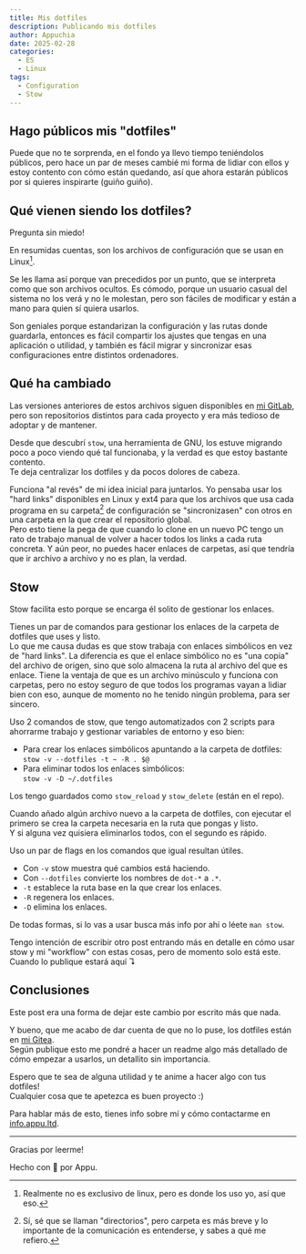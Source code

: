 ```yaml
---
title: Mis dotfiles
description: Publicando mis dotfiles
author: Appuchia
date: 2025-02-28
categories:
  - ES
  - Linux
tags:
  - Configuration
  - Stow
---
```


## Hago públicos mis "dotfiles"

Puede que no te sorprenda, en el fondo ya llevo tiempo teniéndolos públicos,
pero hace un par de meses cambié mi forma de lidiar con ellos y estoy contento
con cómo están quedando, así que ahora estarán públicos por si quieres inspirarte
(guiño guiño).

## Qué vienen siendo los dotfiles?

Pregunta sin miedo!

En resumidas cuentas, son los archivos de configuración que se usan en Linux[^1].

Se les llama así porque van precedidos por un punto, que se interpreta como
que son archivos ocultos.
Es cómodo, porque un usuario casual del sistema no los verá y no le molestan,
pero son fáciles de modificar y están a mano para quien sí quiera usarlos.

Son geniales porque estandarizan la configuración y las rutas donde guardarla,
entonces es fácil compartir los ajustes que tengas en una aplicación o utilidad,
y también es fácil migrar y sincronizar esas configuraciones entre distintos
ordenadores.

## Qué ha cambiado

Las versiones anteriores de estos archivos siguen disponibles en [mi GitLab](https://gitlab.com/appuchia-dotfiles),
pero son repositorios distintos para cada proyecto y era más tedioso de adoptar
y de mantener.

Desde que descubrí `stow`, una herramienta de GNU, los estuve migrando poco a poco
viendo qué tal funcionaba, y la verdad es que estoy bastante contento. \
Te deja centralizar los dotfiles y da pocos dolores de cabeza.

Funciona "al revés" de mi idea inicial para juntarlos.
Yo pensaba usar los "hard links" disponibles en Linux y ext4 para que los archivos
que usa cada programa en su carpeta[^2] de configuración se "sincronizasen" con otros
en una carpeta en la que crear el repositorio global. \
Pero esto tiene la pega de que cuando lo clone en un nuevo PC tengo un rato de trabajo
manual de volver a hacer todos los links a cada ruta concreta.
Y aún peor, no puedes hacer enlaces de carpetas, así que tendría que ir archivo a
archivo y no es plan, la verdad.

## Stow

Stow facilita esto porque se encarga él solito de gestionar los enlaces.

Tienes un par de comandos para gestionar los enlaces de la carpeta de dotfiles
que uses y listo. \
Lo que me causa dudas es que stow trabaja con enlaces simbólicos en vez de
"hard links". La diferencia es que el enlace simbólico no es "una copia" del
archivo de origen, sino que solo almacena la ruta al archivo del que es enlace.
Tiene la ventaja de que es un archivo minúsculo y funciona con carpetas, pero
no estoy seguro de que todos los programas vayan a lidiar bien con eso, aunque
de momento no he tenido ningún problema, para ser sincero.

Uso 2 comandos de stow, que tengo automatizados con 2 scripts para ahorrarme
trabajo y gestionar variables de entorno y eso bien:

- Para crear los enlaces simbólicos apuntando a la carpeta de dotfiles: \
  `stow -v --dotfiles -t ~ -R . $@`
- Para eliminar todos los enlaces simbólicos: \
  `stow -v -D ~/.dotfiles`

Los tengo guardados como `stow_reload` y `stow_delete` (están en el repo).

Cuando añado algún archivo nuevo a la carpeta de dotfiles, con ejecutar el primero
se crea la carpeta necesaria en la ruta que pongas y listo. \
Y si alguna vez quisiera eliminarlos todos, con el segundo es rápido.

Uso un par de flags en los comandos que igual resultan útiles.

- Con `-v` stow muestra qué cambios está haciendo.
- Con `--dotfiles` convierte los nombres de `dot-*` a `.*`.
- `-t` establece la ruta base en la que crear los enlaces.
- `-R` regenera los enlaces.
- `-D` elimina los enlaces.

De todas formas, si lo vas a usar busca más info por ahí o léete `man stow`.

Tengo intención de escribir otro post entrando más en detalle en cómo usar stow y
mi "workflow" con estas cosas, pero de momento solo está este. \
Cuando lo publique estará aquí ↴

## Conclusiones

Este post era una forma de dejar este cambio por escrito más que nada.

Y bueno, que me acabo de dar cuenta de que no lo puse, los dotfiles están
en [mi Gitea](https://git.appu.ltd/appu/dotfiles). \
Según publique esto me pondré a hacer un readme algo más detallado de cómo empezar
a usarlos, un detallito sin importancia.

Espero que te sea de alguna utilidad y te anime a hacer algo con tus dotfiles! \
Cualquier cosa que te apetezca es buen proyecto :)

Para hablar más de esto, tienes info sobre mí y cómo contactarme en [info.appu.ltd](https://info.appu.ltd/?utm_source=blog&utm_medium=dotfiles).

---

Gracias por leerme!

Hecho con 🖤 por Appu.

[^1]: Realmente no es exclusivo de linux, pero es donde los uso yo, así que eso.
[^2]: Sí, sé que se llaman "directorios", pero carpeta es más breve y lo importante de la comunicación es entenderse, y sabes a qué me refiero.
